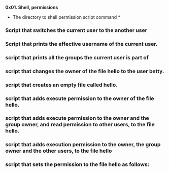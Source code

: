 **0x01. Shell, permissions**

* The directory  to shell permission script command *

### Script that switches the current user to the another user

### Script that prints the effective username of the current user.

### script that prints all the groups the current user is part of

### script that changes the owner of the file hello to the user betty.

### script that creates an empty file called hello.

### script that adds execute permission to the owner of the file hello.

### script that adds execute permission to the owner and the group owner, and read permission to other users, to the file hello.

### script that adds execution permission to the owner, the group owner and the other users, to the file hello

### script that sets the permission to the file hello as follows:

###
